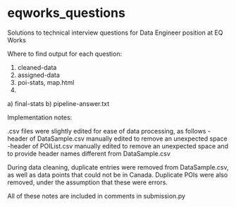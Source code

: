 # eqworks_questions
Solutions to technical interview questions for Data Engineer position at EQ Works

Where to find output for each question:
1) cleaned-data
2) assigned-data
3) poi-stats, map.html
4)
a) final-stats
b) pipeline-answer.txt

Implementation notes:

.csv files were slightly edited for ease of data processing, as follows
-header of DataSample.csv manually edited to remove an unexpected space
-header of POIList.csv manually edited to remove an unexpected space and to provide header names different from DataSample.csv

During data cleaning, duplicate entries were removed from DataSample.csv, as well as data points that could not be in Canada.
Duplicate POIs were also removed, under the assumption that these were errors.

All of these notes are included in comments in submission.py
